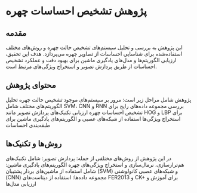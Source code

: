 # پژوهش تشخیص احساسات چهره

## مقدمه

این پژوهش به بررسی و تحلیل سیستم‌های تشخیص حالت چهره و روش‌های مختلف استفاده‌شده برای شناسایی احساسات از تصاویر چهره می‌پردازد. هدف این تحقیق، ارزیابی الگوریتم‌ها و مدل‌های یادگیری ماشین برای بهبود دقت و عملکرد تشخیص احساسات از طریق پردازش تصویر و استخراج ویژگی‌های مرتبط است.

## محتوای پژوهش

پژوهش شامل مراحل زیر است:
مرور بر سیستم‌های موجود تشخیص حالت چهره
تحلیل الگوریتم‌های مختلف شامل SVM، CNN و RNN
بررسی مجموعه داده‌های رایج برای تشخیص احساسات چهره
ارزیابی تکنیک‌های پردازش تصویر مانند HOG و LBP برای استخراج ویژگی‌ها
استفاده از شبکه‌های عصبی و الگوریتم‌های یادگیری ماشین برای طبقه‌بندی احساسات

## روش‌ها و تکنیک‌ها

در این پژوهش از روش‌های مختلفی از جمله:
پردازش تصویر: شامل تکنیک‌های هم‌ترازسازی، نرمال‌سازی و استخراج ویژگی‌های چهره
الگوریتم‌های یادگیری ماشین: شامل استفاده از ماشین‌های بردار پشتیبان (SVM) و شبکه‌های عصبی کانولوشنی (CNN)
مجموعه داده‌ها: استفاده از دیتاست‌های FER2013 و CK+ برای آموزش و ارزیابی مدل‌ها
